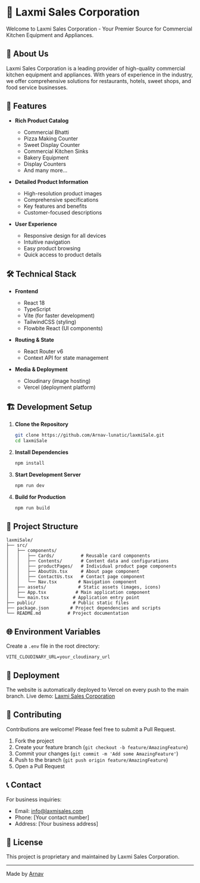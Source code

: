 # 🏢 Laxmi Sales Corporation

Welcome to Laxmi Sales Corporation - Your Premier Source for Commercial Kitchen Equipment and Appliances.

## 🌟 About Us

Laxmi Sales Corporation is a leading provider of high-quality commercial kitchen equipment and appliances. With years of experience in the industry, we offer comprehensive solutions for restaurants, hotels, sweet shops, and food service businesses.

## 🚀 Features

- **Rich Product Catalog**
  - Commercial Bhatti
  - Pizza Making Counter
  - Sweet Display Counter
  - Commercial Kitchen Sinks
  - Bakery Equipment
  - Display Counters
  - And many more...

- **Detailed Product Information**
  - High-resolution product images
  - Comprehensive specifications
  - Key features and benefits
  - Customer-focused descriptions

- **User Experience**
  - Responsive design for all devices
  - Intuitive navigation
  - Easy product browsing
  - Quick access to product details

## 🛠️ Technical Stack

- **Frontend**
  - React 18
  - TypeScript
  - Vite (for faster development)
  - TailwindCSS (styling)
  - Flowbite React (UI components)

- **Routing & State**
  - React Router v6
  - Context API for state management

- **Media & Deployment**
  - Cloudinary (image hosting)
  - Vercel (deployment platform)

## 🏗️ Development Setup

1. **Clone the Repository**
   ```bash
   git clone https://github.com/Arnav-lunatic/laxmiSale.git
   cd laxmiSale
   ```

2. **Install Dependencies**
   ```bash
   npm install
   ```

3. **Start Development Server**
   ```bash
   npm run dev
   ```

4. **Build for Production**
   ```bash
   npm run build
   ```

## 📂 Project Structure

```
laxmiSale/
├── src/
│   ├── components/
│   │   ├── Cards/          # Reusable card components
│   │   ├── Contents/       # Content data and configurations
│   │   ├── productPages/   # Individual product page components
│   │   ├── AboutUs.tsx     # About page component
│   │   ├── ContactUs.tsx   # Contact page component
│   │   └── Nav.tsx        # Navigation component
│   ├── assets/            # Static assets (images, icons)
│   ├── App.tsx           # Main application component
│   └── main.tsx         # Application entry point
├── public/              # Public static files
├── package.json        # Project dependencies and scripts
└── README.md          # Project documentation
```

## 🌐 Environment Variables

Create a `.env` file in the root directory:
```env
VITE_CLOUDINARY_URL=your_cloudinary_url
```

## 🚀 Deployment

The website is automatically deployed to Vercel on every push to the main branch.
Live demo: [Laxmi Sales Corporation](https://laxmi-sale.vercel.app)

## 🤝 Contributing

Contributions are welcome! Please feel free to submit a Pull Request.

1. Fork the project
2. Create your feature branch (`git checkout -b feature/AmazingFeature`)
3. Commit your changes (`git commit -m 'Add some AmazingFeature'`)
4. Push to the branch (`git push origin feature/AmazingFeature`)
5. Open a Pull Request

## 📞 Contact

For business inquiries:
- Email: info@laxmisales.com
- Phone: [Your contact number]
- Address: [Your business address]

## 📝 License

This project is proprietary and maintained by Laxmi Sales Corporation.

---
Made by [Arnav](https://github.com/Arnav-lunatic)
